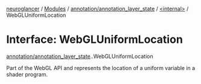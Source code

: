 [neuroglancer](../README.md) / [Modules](../modules.md) / [annotation/annotation\_layer\_state](../modules/annotation_annotation_layer_state.md) / [<internal\>](../modules/annotation_annotation_layer_state._internal_.md) / WebGLUniformLocation

# Interface: WebGLUniformLocation

[annotation/annotation_layer_state](../modules/annotation_annotation_layer_state.md).[<internal>](../modules/annotation_annotation_layer_state._internal_.md).WebGLUniformLocation

Part of the WebGL API and represents the location of a uniform variable in a shader program.
